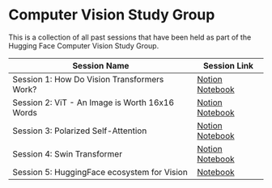 # Computer Vision Study Group

This is a collection of all past sessions that have been held as part of the Hugging Face Computer Vision Study Group.

|Session Name | Session Link  |
|--- | --- |
|Session 1: How Do Vision Transformers Work? | [Notion Notebook](https://www.notion.so/johko/Session-1-How-Do-Vision-Transformers-Work-59e0b6dc0c3b4e50b2019f142b240f01)|
Session 2: ViT - An Image is Worth 16x16 Words| [Notion Notebook](https://www.notion.so/Session-2-ViT-An-Image-is-Worth-16x16-Words-7581678d66324ff59120bac97dd501de) |
Session 3: Polarized Self-Attention | [Notion Notebook](https://www.notion.so/Session-3-Polarized-Self-Attention-ed6b0700d9c9484cb9ffc7f77e4fbc0f)|
Session 4: Swin Transformer | [Notion Notebook](https://www.notion.so/Session-4-Swin-Transformer-c13809a560124e10a1f3aacffaaf6ec4)
Session 5: HuggingFace ecosystem for Vision | [Notebook](computer-vision-study-group/Notebooks/HuggingFace_vision_ecosystem_overview_(June_2022).ipynb)